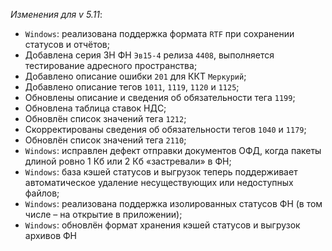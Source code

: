 _Изменения для v 5.11_:
- `Windows`: реализована поддержка формата `RTF` при сохранении статусов и отчётов;
- Добавлена серия ЗН ФН `Эв15-4` релиза `4408`, выполняется тестирование адресного пространства;
- Добавлено описание ошибки `201` для ККТ `Меркурий`;
- Добавлено описание тегов `1011`, `1119`, `1120` и `1125`;
- Обновлены описание и сведения об обязательности тега `1199`;
- Обновлена таблица ставок НДС;
- Обновлён список значений тега `1212`;
- Скорректированы сведения об обязательности тегов `1040` и `1179`;
- Обновлён список значений тега `2110`;
- `Windows`: исправлен дефект отправки документов ОФД, когда пакеты длиной ровно 1 Кб или 2 Кб «застревали» в ФН;
- `Windows`: база кэшей статусов и выгрузок теперь поддерживает автоматическое удаление несуществующих или недоступных файлов;
- `Windows`: реализована поддержка изолированных статусов ФН (в том числе – на открытие в приложении);
- `Windows`: обновлён формат хранения кэшей статусов и выгрузок архивов ФН
